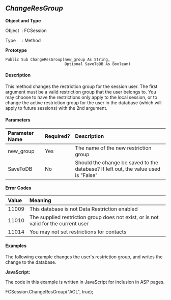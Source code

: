 _ChangeResGroup_
-------------

**Object and Type**

Object  : FCSession

Type     : Method

**Prototype**

```
Public Sub ChangeResGroup(new_group As String, _
                          Optional SaveToDB As Boolean)
```

#### Description

This method changes the restriction group for the session user. The first argument must be a valid restriction group that the user belongs to. You may choose to have the restrictions only apply to the local session, or to change the active restriction group for the user in the database (which will apply to future sessions) with the 2nd argument.

#### Parameters

| Parameter Name | Required? | Description |
|:--- |:--- |:--- |
| new_group | Yes | The name of the new restriction group |
| SaveToDB | No | Should the change be saved to the database? If left out, the value used is "False" |

**Error Codes**

| Value | Meaning |
|:--- |:--- |
| 11009 | This database is not Data Restriction enabled |
| 11010 | The supplied restriction group does not exist, or is not valid for the current user |
| 11014 | You may not set restrictions for contacts |

#### Examples

The following example changes the user's restriction group, and writes the change to the database.

**JavaScript:**

The code in this example is written in JavaScript for inclusion in ASP pages.

FCSession.ChangeResGroup("AOL", true);
